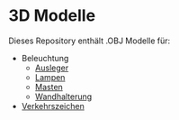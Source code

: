 # 3D Modelle 
 Dieses Repository enthält .OBJ Modelle für: 
- Beleuchtung
   - [Ausleger](Beleuchtung/Ausleger/readme_Ausleger.md) 
   - [Lampen](Beleuchtung/Lampen/readme_Lampen.md) 
   - [Masten](Beleuchtung/Masten/readme_Masten.md)
   - [Wandhalterung](Beleuchtung/Wandhalterung/readme_Wandhalterung.md) 
- [Verkehrszeichen](Verkehrszeichen/readme_Verkehrszeichen.md) 
